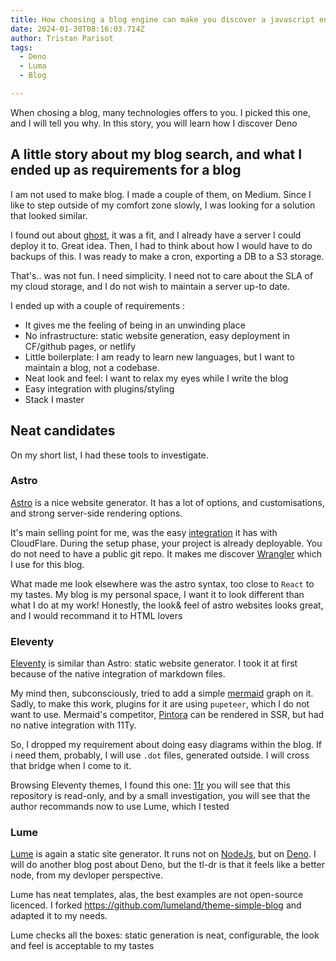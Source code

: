 ```yaml
---
title: How choosing a blog engine can make you discover a javascript engine alternative
date: 2024-01-30T08:16:03.714Z
author: Tristan Parisot
tags:
  - Deno
  - Luma
  - Blog

---
```


When chosing a blog, many technologies offers to you. I picked this one, and I
will tell you why. In this story, you will learn how I discover Deno

<!-- more -->

## A little story about my blog search, and what I ended up as requirements for a blog

I am not used to make blog. I made a couple of them, on Medium. Since I like to
step outside of my comfort zone slowly, I was looking for a solution that looked
similar.

I found out about [ghost](https://ghost.org/), it was a fit, and I already have
a server I could deploy it to. Great idea. Then, I had to think about how I
would have to do backups of this. I was ready to make a cron, exporting a DB to
a S3 storage.

That's.. was not fun. I need simplicity. I need not to care about the SLA of my
cloud storage, and I do not wish to maintain a server up-to date.

I ended up with a couple of requirements :

- It gives me the feeling of being in an unwinding place
- No infrastructure: static website generation, easy deployment in CF/github
  pages, or netlify
- Little boilerplate: I am ready to learn new languages, but I want to maintain
  a blog, not a codebase.
- Neat look and feel: I want to relax my eyes while I write the blog
- Easy integration with plugins/styling
- Stack I master

## Neat candidates

On my short list, I had these tools to investigate.

### Astro

[Astro](https://astro.build/) is a nice website generator. It has a lot of
options, and customisations, and strong server-side rendering options.

It's main selling point for me, was the easy
[integration](https://developers.cloudflare.com/pages/framework-guides/deploy-an-astro-site/)
it has with CloudFlare. During the setup phase, your project is already
deployable. You do not need to have a public git repo. It makes me discover
[Wrangler](https://developers.cloudflare.com/workers/wrangler/install-and-update/)
which I use for this blog.

What made me look elsewhere was the astro syntax, too close to `React` to my
tastes. My blog is my personal space, I want it to look different than what I do
at my work! Honestly, the look& feel of astro websites looks great, and I would
recommand it to HTML lovers

### Eleventy

[Eleventy](https://www.11ty.dev/) is similar than Astro: static website
generator. I took it at first because of the native integration of markdown
files.

My mind then, subconsciously, tried to add a simple
[mermaid](https://github.com/mermaid-js/mermaid) graph on it. Sadly, to make
this work, plugins for it are using `pupeteer`, which I do not want to use.
Mermaid's competitor, [Pintora](https://pintorajs.vercel.app/docs/intro/) can be
rendered in SSR, but had no native integration with 11Ty.

So, I dropped my requirement about doing easy diagrams within the blog. If i
need them, probably, I will use `.dot` files, generated outside. I will cross
that bridge when I come to it.

Browsing Eleventy themes, I found this one:
[11r](https://github.com/reeseschultz/11r) you will see that this repository is
read-only, and by a small investigation, you will see that the author recommands
now to use Lume, which I tested

### Lume

[Lume](https://lume.land/) is again a static site generator. It runs not on
[NodeJs](https://nodejs.org/en), but on [Deno](https://deno.com/). I will do
another blog post about Deno, but the tl-dr is that it feels like a better node,
from my devloper perspective.

Lume has neat templates, alas, the best examples are not open-source licenced. I
forked https://github.com/lumeland/theme-simple-blog and adapted it to my needs.

Lume checks all the boxes: static generation is neat, configurable, the look and
feel is acceptable to my tastes

